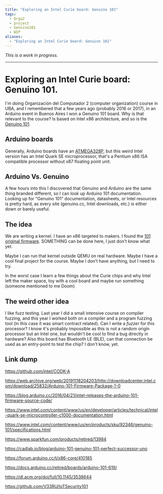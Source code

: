 ```yaml
---
title: "Exploring an Intel Curie board: Genuino 101"
tags:
  - Orga2
  - project
  - Genuino101
  - WIP
aliases:
  - "Exploring an Intel Curie board: Genuino 101"
---
```

*This is a work in progress.*

-----------------------

# Exploring an Intel Curie board: Genuino 101.

I'm doing Organización del Computador 2 (computer organization) course in UBA, and I remembered that a few years ago (probably 2016 or 2017), in an Arduino event in Buenos Aires I won a Genuino 101 board. Why is that relevant to the course? Is based on Intel x86 architecture, and so is the [Genuino 101](https://www.intel.com/content/www/us/en/products/sku/92346/genuino-101/specifications.html). 

## Arduino boards

Generally, Arduino boards have an [ATMEGA328P](https://www.microchip.com/en-us/product/atmega328p), but this weird Intel version has an Intel Quark SE microprocessor, that's a Pentium x86 ISA compatible processor without x87 floating point unit. 

## Arduino Vs. Genuino

A few hours into this I discovered that Genuino and Arduino are the same thing branded different, so I can look up Arduino 101 documentation. Looking up for "Genuino 101" documentation, datasheets, or Intel resources is pretty hard, as every site (genuino.cc, Intel downloads, etc.) is either down or barely useful. 

## The idea

We are writing a kernel. I have an x86 targeted to makers. I found the [101 original firmware](https://web.archive.org/web/20191118204203/http://downloadcenter.intel.com/download/25832/Arduino-101-Firmware-Package-1-0). SOMETHING can be done here, I just don't know what yet. 

Maybe I can run that kernel outside QEMU on real hardware. Maybe I have a cool final project for the course. Maybe I don't have anything, but I need to try.

In the worst case I learn a few things about the Curie chips and why Intel left the maker space, toy with a cool board and maybe run something (someone mentioned to me Doom)


## The weird other idea

I like fuzz testing. Last year I did a small intensive course on compiler fuzzing, and this year I worked both on a compiler and a program fuzzing tool (in this case it was smart contract related). Can I write a *fuzzer* for this processor? I know it's probably impossible as this is not a random origin processor but an Intel one, but wouldn't be cool to find a bug directly in hardware? Also this board has Bluetooth LE (BLE), can that connection be used as an entry-point to test the chip? I don't know, yet. 

## Link dump

https://github.com/intel/CODK-A

https://web.archive.org/web/20191118204203/http://downloadcenter.intel.com/download/25832/Arduino-101-Firmware-Package-1-0

https://blog.arduino.cc/2016/04/21/intel-releases-the-arduino-101-firmware-source-code/

https://www.intel.com/content/www/us/en/developer/articles/technical/intel-quark-se-microcontroller-c1000-documentation.html

https://www.intel.com/content/www/us/en/products/sku/92346/genuino-101/specifications.html

https://www.sparkfun.com/products/retired/13984

https://cadlab.io/blog/arduino-101-genuino-101-perfect-successor-uno

https://forum.arduino.cc/t/x86-core/410185

https://docs.arduino.cc/retired/boards/arduino-101-619/

https://dl.acm.org/doi/full/10.1145/3538644

https://github.com/V33RU/IoTSecurity101